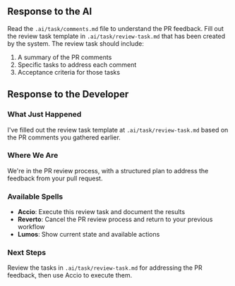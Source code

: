 ## Response to the AI

Read the `.ai/task/comments.md` file to understand the PR feedback. Fill out the review task template in `.ai/task/review-task.md` that has been created by the system. The review task should include:
1. A summary of the PR comments
2. Specific tasks to address each comment
3. Acceptance criteria for those tasks

## Response to the Developer

### What Just Happened
I've filled out the review task template at `.ai/task/review-task.md` based on the PR comments you gathered earlier.

### Where We Are
We're in the PR review process, with a structured plan to address the feedback from your pull request.

### Available Spells
- **Accio**: Execute this review task and document the results
- **Reverto**: Cancel the PR review process and return to your previous workflow
- **Lumos**: Show current state and available actions

### Next Steps
Review the tasks in `.ai/task/review-task.md` for addressing the PR feedback, then use Accio to execute them.